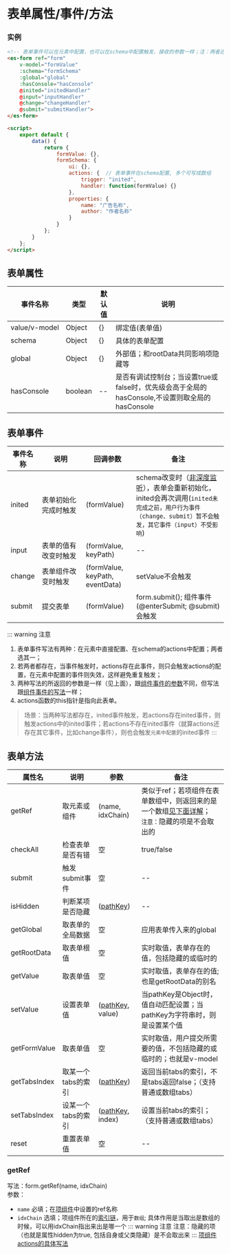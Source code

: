 # 表单属性/事件/方法

### 实例
```html
<!-- 表单事件可以在元素中配置，也可以在schema中配置触发，接收的参数一样；注：两者选其一 -->
<es-form ref="form" 
    v-model="formValue"
    :schema="formSchema" 
    :global="global" 
    :hasConsole="hasConsole" 
    @inited="initedHandler" 
    @input="inputHandler" 
    @change="changeHandler" 
    @submit="submitHandler">
</es-form>

<script>
	export default {
		data() {
			return {
				formValue: {},
				formSchema: {
					ui: {},
					actions: {	// 表单事件在schema配置, 多个可写成数组
						trigger: "inited",
						handler: function(formValue) {}
					},
					properties: {
						name: "广告名称",
						author: "作者名称"
					}
				}
			};
		}
	};
</script>
```
## 表单属性

| 事件名称 | 类型 | 默认值 | 说明
| -- | -- | -- | -- 
| value/<span style="white-space:nowrap">v-model</span> | Object | {} | 绑定值(表单值)
| schema | Object | {} | 具体的表单配置
| global | Object | {} | 外部值；和rootData共同影响项隐藏等
| hasConsole | boolean | -- | 是否有调试控制台；当设置true或false时，优先级会高于全局的hasConsole,不设置则取全局的hasConsole

## 表单事件

| 事件名称 | 说明 | 回调参数 | 备注
| -- | -- | -- | -- 
| inited | <span style="white-space:nowrap">表单初始化</span>完成时触发 | (formValue) | schema改变时（[非深度监听](https://cn.vuejs.org/v2/api/#watch)），表单会重新初始化，inited会再次调用(`inited未完成之前，用户行为事件（change、submit）暂不会触发，其它事件（input）不受影响`)
| input | 表单的值有改变时触发 | (formValue, keyPath) | -- 
| change | 表单组件改变时触发 | (formValue, keyPath, eventData) | setValue不会触发
| submit | 提交表单 | (formValue) | form.submit(); 组件事件(@enterSubmit; @submit)会触发
::: warning 注意
1. 表单事件写法有两种：在元素中直接配置、在schema的actions中配置；两者选其一；
2. 若两者都存在，当事件触发时，actions存在此事件，则只会触发actions的配置，在元素中配置的事件则失效，这样避免重复触发；
3. 两种写法的所返回的参数是一样（见上面），跟[组件事件的参数](../base/component.md#actions组件事件)不同，但写法跟[组件事件的写法](../base/com-format.md#组件事件)一样；
4. actions函数的this指针是指向此表单。
> 场景：当两种写法都存在，inited事件触发，若actions存在inited事件，则触发actions中的inited事件；若actions不存在inited事件（就算actions还存在其它事件，比如change事件），则也会触发`元素中配置`的inited事件
:::

## 表单方法

| 属性名 | 说明 | 参数 | 备注
| -- | -- | -- | -- 
| getRef | 取元素或组件 | (name, idxChain) | 类似于ref；若项组件在表单数组中，则返回来的是一个数组[见下面详解](#getref)；<br />`注意：`隐藏的项是不会取出的
| checkAll | 检查表单是否有错 | 空 | true/false
| submit | 触发submit事件 | 空 | --
| isHidden | 判断某项是否隐藏 | ([pathKey](./explain.md#项组件路径)) | --
| getGlobal | 取表单的全局数据 | 空 | 应用表单传入来的global
| getRootData | 取表单根值 | 空 | 实时取值，表单存在的值，包括隐藏的或临时的
| getValue | 取表单值 | 空 | 实时取值，表单存在的值;也是getRootData的别名
| setValue | 设置表单值 | ([pathKey](./explain.md#项组件路径), value) | 当pathKey是Object时，值自动匹配设置；当pathKey为字符串时，则是设置某个值
| getFormValue | 取表单值 | 空 | 实时取值，用户提交所需要的值，不包括隐藏的或临时的；也就是v-model
| getTabsIndex | 取某一个tabs的索引 | ([pathKey](./explain.md#项组件路径)) | 返回当前tabs的索引，不是tabs返回false；（支持普通或数组tabs）
| setTabsIndex | 设某一个tabs的索引 | ([pathKey](./explain.md#项组件路径), index) |  设置当前tabs的索引；（支持普通或数组tabs）
| reset | 重置表单值 | 空 | -- 


### getRef
写法：form.getRef(name, idxChain)<br>
参数：
- `name` 必填；在[项组件](./component.html)中设置的ref名称
- `idxChain` 选填；项组件所在的[索引链](./explain.md#索引链)，用于`数组`; 具体作用是当取出是数组的时候，可以用idxChain指出来出是哪一个
::: warning 注意
注意：隐藏的项（也就是属性hidden为true, 包括自身或父类隐藏）是不会取出来
:::
[项组件actions的具体写法](./component.html#组件事件)
